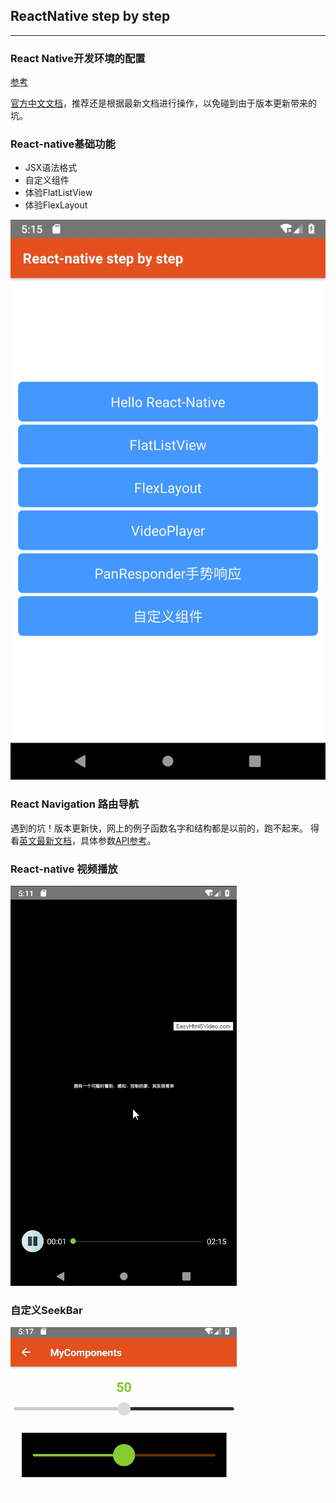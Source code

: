 ## ReactNative step by step
***
### React Native开发环境的配置 
[参考](https://www.jianshu.com/p/dc080a01850b)

[官方中文文档](https://reactnative.cn/docs/getting-started/)，推荐还是根据最新文档进行操作，以免碰到由于版本更新带来的坑。

### React-native基础功能
* JSX语法格式
* 自定义组件
* 体验FlatListView
* 体验FlexLayout

<img src="./screenShot/home.png">

### React Navigation 路由导航
遇到的坑！版本更新快，网上的例子函数名字和结构都是以前的，跑不起来。
得看[英文最新文档](https://reactnavigation.org/docs/en/hello-react-navigation.html)，具体参数[API参考](https://reactnavigation.org/docs/en/navigation-prop.html)。

### React-native 视频播放
<img src="./screenShot/videoPlayer.gif">

### 自定义SeekBar
<img src="./screenShot/seekBar.gif">
